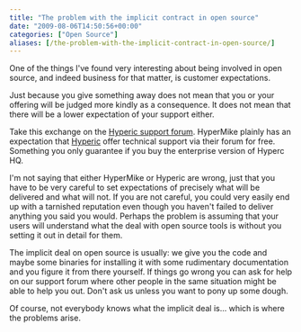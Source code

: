 ```yaml
---
title: "The problem with the implicit contract in open source"
date: "2009-08-06T14:50:56+00:00"
categories: ["Open Source"]
aliases: [/the-problem-with-the-implicit-contract-in-open-source/]
---
```


One of the things I've found very interesting about being involved in open source, and indeed business for that matter, is customer expectations.

Just because you give something away does not mean that you or your offering will be judged more kindly as a consequence. It does not mean that there will be a lower expectation of your support either.

Take this exchange on the [Hyperic support forum](http://forums.hyperic.com/jiveforums/thread.jspa?messageID=27808&amp;tstart=0#27808). HyperMike plainly has an expectation that [Hyperic](http://www.hyperic.com/) offer technical support via their forum for free. Something you only guarantee if you buy the enterprise version of Hyperc HQ.

I'm not saying that either HyperMike or Hyperic are wrong, just that you have to be very careful to set expectations of precisely what will be delivered and what will not. If you are not careful, you could very easily end up with a tarnished reputation even though you haven't failed to deliver anything you said you would. Perhaps the problem is assuming that your users will understand what the deal with open source tools is without you setting it out in detail for them.

The implicit deal on open source is usually: we give you the code and maybe some binaries for installing it with some rudimentary documentation and you figure it from there yourself. If things go wrong you can ask for help on our support forum where other people in the same situation might be able to help you out. Don't ask us unless you want to pony up some dough.

Of course, not everybody knows what the implicit deal is... which is where the problems arise.
